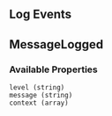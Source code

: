 ## Log Events

## MessageLogged

### Available Properties

    level (string)
    message (string)
    context (array)
